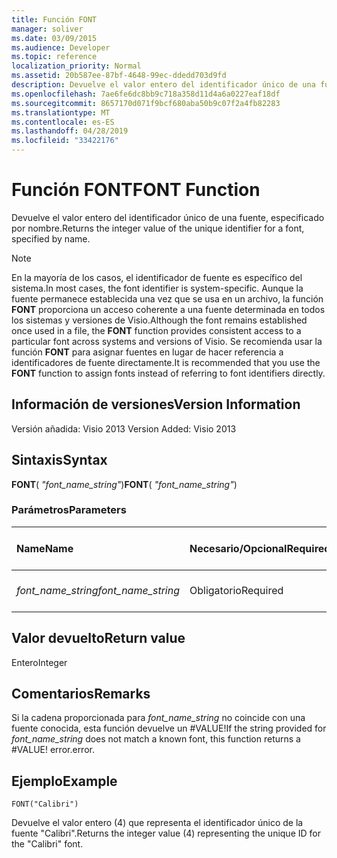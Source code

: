 ```yaml
---
title: Función FONT
manager: soliver
ms.date: 03/09/2015
ms.audience: Developer
ms.topic: reference
localization_priority: Normal
ms.assetid: 20b587ee-87bf-4648-99ec-ddedd703d9fd
description: Devuelve el valor entero del identificador único de una fuente, especificado por nombre.
ms.openlocfilehash: 7ae6fe6dc8bb9c718a358d11d4a6a0227eaf18df
ms.sourcegitcommit: 8657170d071f9bcf680aba50b9c07f2a4fb82283
ms.translationtype: MT
ms.contentlocale: es-ES
ms.lasthandoff: 04/28/2019
ms.locfileid: "33422176"
---
```

# <a name="font-function"></a><span data-ttu-id="94232-103">Función FONT</span><span class="sxs-lookup"><span data-stu-id="94232-103">FONT Function</span></span>

<span data-ttu-id="94232-104">Devuelve el valor entero del identificador único de una fuente, especificado por nombre.</span><span class="sxs-lookup"><span data-stu-id="94232-104">Returns the integer value of the unique identifier for a font, specified by name.</span></span>
  
> [!NOTE]
> <span data-ttu-id="94232-105">En la mayoría de los casos, el identificador de fuente es específico del sistema.</span><span class="sxs-lookup"><span data-stu-id="94232-105">In most cases, the font identifier is system-specific.</span></span> <span data-ttu-id="94232-106">Aunque la fuente permanece establecida una vez que se usa en un archivo, la función **FONT** proporciona un acceso coherente a una fuente determinada en todos los sistemas y versiones de Visio.</span><span class="sxs-lookup"><span data-stu-id="94232-106">Although the font remains established once used in a file, the **FONT** function provides consistent access to a particular font across systems and versions of Visio.</span></span> <span data-ttu-id="94232-107">Se recomienda usar la función **FONT** para asignar fuentes en lugar de hacer referencia a identificadores de fuente directamente.</span><span class="sxs-lookup"><span data-stu-id="94232-107">It is recommended that you use the **FONT** function to assign fonts instead of referring to font identifiers directly.</span></span> 
  
## <a name="version-information"></a><span data-ttu-id="94232-108">Información de versiones</span><span class="sxs-lookup"><span data-stu-id="94232-108">Version Information</span></span>

<span data-ttu-id="94232-109">Versión añadida: Visio 2013
</span><span class="sxs-lookup"><span data-stu-id="94232-109">Version Added: Visio 2013</span></span> 
  
## <a name="syntax"></a><span data-ttu-id="94232-110">Sintaxis</span><span class="sxs-lookup"><span data-stu-id="94232-110">Syntax</span></span>

 <span data-ttu-id="94232-111">**FONT**( _"font_name_string"_)</span><span class="sxs-lookup"><span data-stu-id="94232-111">**FONT**( _"font_name_string"_)</span></span>
  
### <a name="parameters"></a><span data-ttu-id="94232-112">Parámetros</span><span class="sxs-lookup"><span data-stu-id="94232-112">Parameters</span></span>

|<span data-ttu-id="94232-113">**Name**</span><span class="sxs-lookup"><span data-stu-id="94232-113">**Name**</span></span>|<span data-ttu-id="94232-114">**Necesario/Opcional**</span><span class="sxs-lookup"><span data-stu-id="94232-114">**Required/Optional**</span></span>|<span data-ttu-id="94232-115">**Tipo de datos**</span><span class="sxs-lookup"><span data-stu-id="94232-115">**Data Type**</span></span>|<span data-ttu-id="94232-116">**Descripción**</span><span class="sxs-lookup"><span data-stu-id="94232-116">**Description**</span></span>|
|:-----|:-----|:-----|:-----|
| <span data-ttu-id="94232-117">_font_name_string_</span><span class="sxs-lookup"><span data-stu-id="94232-117">_font_name_string_</span></span> <br/> |<span data-ttu-id="94232-118">Obligatorio</span><span class="sxs-lookup"><span data-stu-id="94232-118">Required</span></span>  <br/> |<span data-ttu-id="94232-119">**string**</span><span class="sxs-lookup"><span data-stu-id="94232-119">**string**</span></span> <br/> |<span data-ttu-id="94232-120">Nombre de la fuente.</span><span class="sxs-lookup"><span data-stu-id="94232-120">The name of the font.</span></span>  <br/> |
   
## <a name="return-value"></a><span data-ttu-id="94232-121">Valor devuelto</span><span class="sxs-lookup"><span data-stu-id="94232-121">Return value</span></span>

<span data-ttu-id="94232-122">Entero</span><span class="sxs-lookup"><span data-stu-id="94232-122">Integer</span></span>
  
## <a name="remarks"></a><span data-ttu-id="94232-123">Comentarios</span><span class="sxs-lookup"><span data-stu-id="94232-123">Remarks</span></span>

<span data-ttu-id="94232-124">Si la cadena proporcionada para  *font_name_string*  no coincide con una fuente conocida, esta función devuelve un #VALUE!</span><span class="sxs-lookup"><span data-stu-id="94232-124">If the string provided for  *font_name_string*  does not match a known font, this function returns a #VALUE!</span></span> <span data-ttu-id="94232-125">error.</span><span class="sxs-lookup"><span data-stu-id="94232-125">error.</span></span> 
  
## <a name="example"></a><span data-ttu-id="94232-126">Ejemplo</span><span class="sxs-lookup"><span data-stu-id="94232-126">Example</span></span>

 `FONT("Calibri")`
  
<span data-ttu-id="94232-127">Devuelve el valor entero (4) que representa el identificador único de la fuente "Calibri".</span><span class="sxs-lookup"><span data-stu-id="94232-127">Returns the integer value (4) representing the unique ID for the "Calibri" font.</span></span>
  


